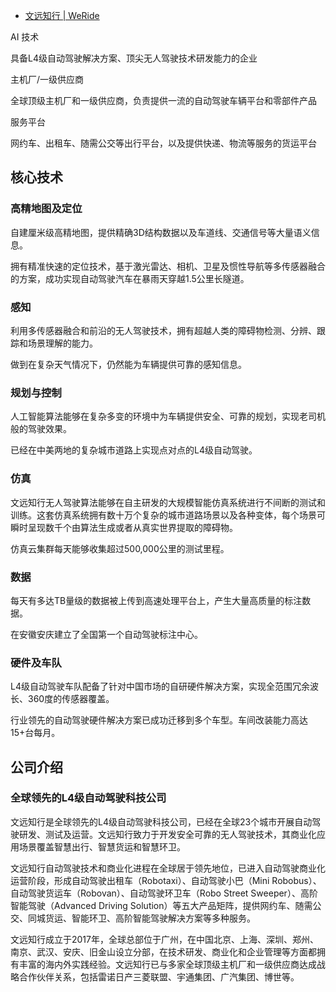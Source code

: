 - [文远知行 | WeRide](https://www.weride.ai/zh/)

AI 技术

具备L4级自动驾驶解决方案、顶尖无人驾驶技术研发能力的企业

主机厂/一级供应商

全球顶级主机厂和一级供应商，负责提供一流的自动驾驶车辆平台和零部件产品

服务平台

网约车、出租车、随需公交等出行平台，以及提供快递、物流等服务的货运平台

## 核心技术

### 高精地图及定位

自建厘米级高精地图，提供精确3D结构数据以及车道线、交通信号等大量语义信息。

拥有精准快速的定位技术，基于激光雷达、相机、卫星及惯性导航等多传感器融合的方案，成功实现自动驾驶汽车在暴雨天穿越1.5公里长隧道。

### 感知

利用多传感器融合和前沿的无人驾驶技术，拥有超越人类的障碍物检测、分辨、跟踪和场景理解的能力。

做到在复杂天气情况下，仍然能为车辆提供可靠的感知信息。

### 规划与控制

人工智能算法能够在复杂多变的环境中为车辆提供安全、可靠的规划，实现老司机般的驾驶效果。

已经在中美两地的复杂城市道路上实现点对点的L4级自动驾驶。

### 仿真

文远知行无人驾驶算法能够在自主研发的大规模智能仿真系统进行不间断的测试和训练。这套仿真系统拥有数十万个复杂的城市道路场景以及各种变体，每个场景可瞬时呈现数千个由算法生成或者从真实世界提取的障碍物。

仿真云集群每天能够收集超过500,000公里的测试里程。

### 数据

每天有多达TB量级的数据被上传到高速处理平台上，产生大量高质量的标注数据。

在安徽安庆建立了全国第一个自动驾驶标注中心。

### 硬件及车队

L4级自动驾驶车队配备了针对中国市场的自研硬件解决方案，实现全范围冗余波长、360度的传感器覆盖。

行业领先的自动驾驶硬件解决方案已成功迁移到多个车型。车间改装能力高达15+台每月。

## 公司介绍

### 全球领先的L4级自动驾驶科技公司

文远知行是全球领先的L4级自动驾驶科技公司，已经在全球23个城市开展自动驾驶研发、测试及运营。文远知行致力于开发安全可靠的无人驾驶技术，其商业化应用场景覆盖智慧出行、智慧货运和智慧环卫。

文远知行自动驾驶技术和商业化进程在全球居于领先地位，已进入自动驾驶商业化运营阶段，形成自动驾驶出租车（Robotaxi）、自动驾驶小巴（Mini Robobus）、自动驾驶货运车（Robovan）、自动驾驶环卫车（Robo Street Sweeper）、高阶智能驾驶（Advanced Driving Solution）等五大产品矩阵，提供网约车、随需公交、同城货运、智能环卫、高阶智能驾驶解决方案等多种服务。

文远知行成立于2017年，全球总部位于广州，在中国北京、上海、深圳、郑州、南京、武汉、安庆、旧金山设立分部，在技术研发、商业化和企业管理等方面都拥有丰富的海内外实践经验。文远知行已与多家全球顶级主机厂和一级供应商达成战略合作伙伴关系，包括雷诺日产三菱联盟、宇通集团、广汽集团、博世等。